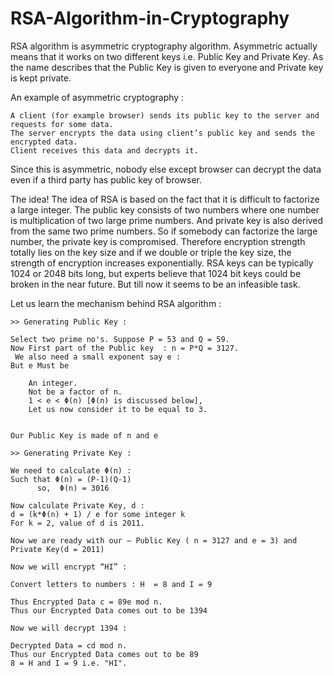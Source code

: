# RSA-Algorithm-in-Cryptography
RSA algorithm is asymmetric cryptography algorithm. Asymmetric actually means that it works on two different keys i.e. Public Key and Private Key. As the name describes that the Public Key is given to everyone and Private key is kept private.

An example of asymmetric cryptography :

    A client (for example browser) sends its public key to the server and requests for some data.
    The server encrypts the data using client’s public key and sends the encrypted data.
    Client receives this data and decrypts it.

Since this is asymmetric, nobody else except browser can decrypt the data even if a third party has public key of browser.

The idea! The idea of RSA is based on the fact that it is difficult to factorize a large integer. The public key consists of two numbers where one number is multiplication of two large prime numbers. And private key is also derived from the same two prime numbers. So if somebody can factorize the large number, the private key is compromised. Therefore encryption strength totally lies on the key size and if we double or triple the key size, the strength of encryption increases exponentially. RSA keys can be typically 1024 or 2048 bits long, but experts believe that 1024 bit keys could be broken in the near future. But till now it seems to be an infeasible task.

Let us learn the mechanism behind RSA algorithm :

    >> Generating Public Key :

    Select two prime no's. Suppose P = 53 and Q = 59.
    Now First part of the Public key  : n = P*Q = 3127.
     We also need a small exponent say e : 
    But e Must be 

        An integer.
        Not be a factor of n. 
        1 < e < Φ(n) [Φ(n) is discussed below], 
        Let us now consider it to be equal to 3.

        
    Our Public Key is made of n and e

    >> Generating Private Key :

    We need to calculate Φ(n) :
    Such that Φ(n) = (P-1)(Q-1)     
          so,  Φ(n) = 3016
        
    Now calculate Private Key, d : 
    d = (k*Φ(n) + 1) / e for some integer k
    For k = 2, value of d is 2011.

    Now we are ready with our – Public Key ( n = 3127 and e = 3) and Private Key(d = 2011)

    Now we will encrypt “HI” :

    Convert letters to numbers : H  = 8 and I = 9
        
    Thus Encrypted Data c = 89e mod n. 
    Thus our Encrypted Data comes out to be 1394

    Now we will decrypt 1394 : 
        
    Decrypted Data = cd mod n. 
    Thus our Encrypted Data comes out to be 89
    8 = H and I = 9 i.e. "HI".
